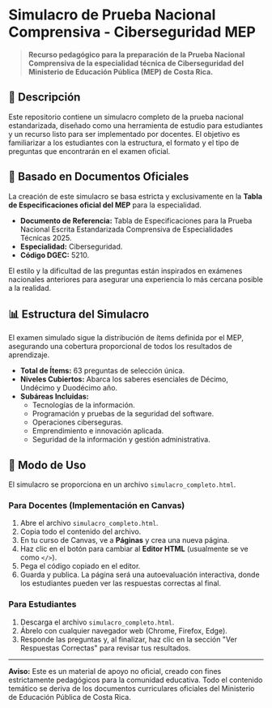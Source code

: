# Simulacro de Prueba Nacional Comprensiva - Ciberseguridad MEP

> **Recurso pedagógico para la preparación de la Prueba Nacional Comprensiva de la especialidad técnica de Ciberseguridad del Ministerio de Educación Pública (MEP) de Costa Rica.**

## 📝 Descripción

Este repositorio contiene un simulacro completo de la prueba nacional estandarizada, diseñado como una herramienta de estudio para estudiantes y un recurso listo para ser implementado por docentes. El objetivo es familiarizar a los estudiantes con la estructura, el formato y el tipo de preguntas que encontrarán en el examen oficial.

## 🎯 Basado en Documentos Oficiales

La creación de este simulacro se basa estricta y exclusivamente en la **Tabla de Especificaciones oficial del MEP** para la especialidad.

* **Documento de Referencia:** Tabla de Especificaciones para la Prueba Nacional Escrita Estandarizada Comprensiva de Especialidades Técnicas 2025.
* **Especialidad:** Ciberseguridad.
* **Código DGEC:** 5210.

El estilo y la dificultad de las preguntas están inspirados en exámenes nacionales anteriores para asegurar una experiencia lo más cercana posible a la realidad.

## 📊 Estructura del Simulacro

El examen simulado sigue la distribución de ítems definida por el MEP, asegurando una cobertura proporcional de todos los resultados de aprendizaje.

* **Total de Ítems:** 63 preguntas de selección única.
* **Niveles Cubiertos:** Abarca los saberes esenciales de Décimo, Undécimo y Duodécimo año.
* **Subáreas Incluidas:**
    * Tecnologías de la información.
    * Programación y pruebas de la seguridad del software.
    * Operaciones ciberseguras.
    * Emprendimiento e innovación aplicada.
    * Seguridad de la información y gestión administrativa.

## 🚀 Modo de Uso

El simulacro se proporciona en un archivo `simulacro_completo.html`.

### Para Docentes (Implementación en Canvas)

1.  Abre el archivo `simulacro_completo.html`.
2.  Copia todo el contenido del archivo.
3.  En tu curso de Canvas, ve a **Páginas** y crea una nueva página.
4.  Haz clic en el botón para cambiar al **Editor HTML** (usualmente se ve como `</>`).
5.  Pega el código copiado en el editor.
6.  Guarda y publica. La página será una autoevaluación interactiva, donde los estudiantes pueden ver las respuestas correctas al final.

### Para Estudiantes

1.  Descarga el archivo `simulacro_completo.html`.
2.  Ábrelo con cualquier navegador web (Chrome, Firefox, Edge).
3.  Responde las preguntas y, al finalizar, haz clic en la sección "Ver Respuestas Correctas" para revisar tus resultados.

---

**Aviso:** Este es un material de apoyo no oficial, creado con fines estrictamente pedagógicos para la comunidad educativa. Todo el contenido temático se deriva de los documentos curriculares oficiales del Ministerio de Educación Pública de Costa Rica.
